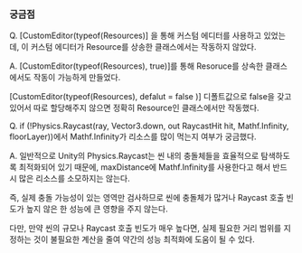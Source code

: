 ### 궁금점 
Q. [CustomEditor(typeof(Resources)] 을 통해 커스텀 에디터를 사용하고 있었는데, 이 커스텀 에디터가 Resource를 상송한 클래스에서는 작동하지 않았다.

A. [CustomEditor(typeof(Resources), true)]를 통해 Resoruce를 상속한 클래스에서도 작동이 가능하게 만들었다.

[CustomEditor(typeof(Resources), defalut = false )] 디폴트값으로 false을 갖고 있어서 따로 할당해주지 않으면 정확히 Resource인 클래스에서만 작동했다.

Q. if (!Physics.Raycast(ray, Vector3.down, out RaycastHit hit, Mathf.Infinity, floorLayer))에서 Mathf.Infinity가 리소스를 많이 먹는지 여부가 궁금했다.

A. 일반적으로 Unity의 Physics.Raycast는 씬 내의 충돌체들을 효율적으로 탐색하도록 최적화되어 있기 때문에, maxDistance에 Mathf.Infinity를 사용한다고 해서 반드시 많은 리소스를 소모하지는 않는다.

즉, 실제 충돌 가능성이 있는 영역만 검사하므로 씬에 충돌체가 많거나 Raycast 호출 빈도가 높지 않은 한 성능에 큰 영향을 주지 않는다.

다만, 만약 씬의 규모나 Raycast 호출 빈도가 매우 높다면, 실제 필요한 거리 범위를 지정하는 것이 불필요한 계산을 줄여 약간의 성능 최적화에 도움이 될 수 있다.
